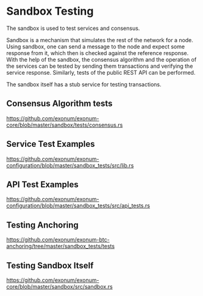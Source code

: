 # Sandbox Testing

The sandbox is used to test services and consensus.

Sandbox is a mechanism that simulates the rest of the network for a node. Using
sandbox, one can send a message to the node and expect some response from it,
which then is checked against the reference response. With the help of the
sandbox, the consensus algorithm and the operation of the services can be tested
by sending them transactions and verifying the service response. Similarly,
tests of the public REST API can be performed.

The sandbox itself has a stub service for testing transactions.

## Consensus Algorithm tests

https://github.com/exonum/exonum-core/blob/master/sandbox/tests/consensus.rs

## Service Test Examples

https://github.com/exonum/exonum-configuration/blob/master/sandbox_tests/src/lib.rs

## API Test Examples

https://github.com/exonum/exonum-configuration/blob/master/sandbox_tests/src/api_tests.rs

## Testing Anchoring

https://github.com/exonum/exonum-btc-anchoring/tree/master/sandbox_tests/tests

## Testing Sandbox Itself

https://github.com/exonum/exonum-core/blob/master/sandbox/src/sandbox.rs
